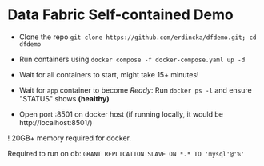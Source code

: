 # Data Fabric Self-contained Demo

- Clone the repo `git clone https://github.com/erdincka/dfdemo.git; cd dfdemo`

- Run containers using `docker compose -f docker-compose.yaml up -d`

- Wait for all containers to start, might take 15+ minutes!

- Wait for `app` container to become *Ready*: Run `docker ps -l` and ensure "STATUS" shows **(healthy)**

- Open port :8501 on docker host (if running locally, it would be http://localhost:8501/)

! 20GB+ memory required for docker.


Required to run on db: `GRANT REPLICATION SLAVE ON *.* TO 'mysql'@'%'`